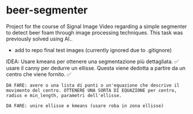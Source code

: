 # beer-segmenter
Project for the course of Signal Image Video regarding a simple segmenter to detect beer foam through image processing techniques. This task was previously solved using AI..


- add to repo final test images (currently ignored due to .gitignore)


IDEA:
Usare kmeans per ottenere una segmentazione più dettagliata. ✅
usare il canny per dedurre un ellisse. Questa viene dedotta a partire da un centro che viene fornito. ✅
    

    DA FARE: avere o una lista di punti o un'equazione che descrive il movimento del centro. OTTENERE UNA SORTA DI EQUAZIONE per centro, radius e min_length, parametri dell'ellisse.
    
    DA FARE: unire ellisse e kmeans (usare roba in zona ellisse)
